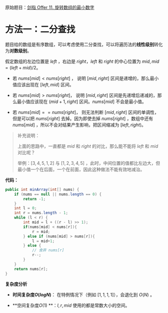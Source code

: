 原始题目：[剑指 Offer 11. 旋转数组的最小数字](https://leetcode-cn.com/problems/xuan-zhuan-shu-zu-de-zui-xiao-shu-zi-lcof/)

# 方法一：二分查找

题目给的数组是有序数组，可以考虑使用二分查找，可以将遍历法的**线性级别**转化为**对数级别**。

假定数组的左边位置是 $left$ ，右边是 $right$，$left$ 和 $right$ 的中心位置为 $mid, mid = (left + mid) / 2$。

- 若 $nums[mid] < nums[right]$ ， 说明 $[mid, right]$ 区间是递增的，那么最小值应该出现在 $[left, mid]$ 区间。

- 若 $nums[mid] > nums[right]$， 说明 $[mid, right]$ 区间是先递增后递减的，那么最小值应该现在 $(mid + 1, right]$ 区间。$nums[mid]$ 不会是最小值。

- 若 $nums[mid] == nums[right]$， 则无法判断 $[mid, right]$ 区间的单调性，但是可以把  $nums[right]$ 去掉。因为即使去掉 $nums[right]$ ，数组中还有 $nums[mid]$ ，所以不会对结果产生影响，把区间缩减为 $[left, right)$。

> 补充说明：
>
> 上面的思路中，一直都是 $mid$ 和 $right$ 的对比，那么能不能将 $left$ 和 $mid$ 对比呢？
>
> 举例：$[3, 4, 5, 1, 2]$ 与 $[1, 2, 3, 4, 5]$ ，此时，中间位置的值都比左边大，但最小值一个在后面，一个在前面，因此这种做法不能有效地减治。

**代码：**

```java
public int minArray(int[] nums) {
    if (nums == null || nums.length == 0) {
        return -1;
    }
    int l = 0;
    int r = nums.length - 1;
    while (l < r) {
        int mid = l + ((r - l) >> 1);
        if(nums[mid] < nums[r]){
            r = mid;
        } else if (nums[mid] > nums[r]){
            l = mid+1;
        } else {
            // 舍弃 nums[r]
            r--;
        }
    }
    return nums[r];
}
```

**复杂度分析**

- **时间复杂度$O(logN)$**： 在特例情况下（例如 $[1, 1, 1, 1]$），会退化到 $O(N)$ 。

- **空间复杂度$O(1)$ **：$l, r, mid$ 使用的都是常数大小的空间。


